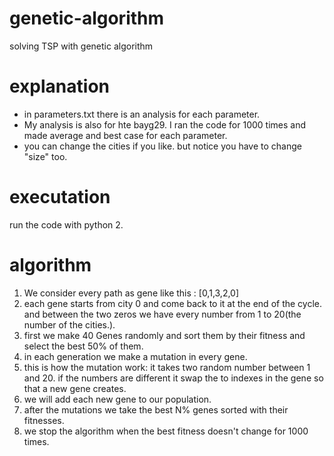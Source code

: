 # genetic-algorithm
solving TSP with genetic algorithm
# explanation
- in parameters.txt there is an analysis for each parameter. 
- My analysis is also for hte bayg29. I ran the code for 1000 times and made average and best case for each parameter.
- you can change the cities if you like. but notice you have to change "size" too.
# executation
run the code with python 2.
# algorithm
1. We consider every path as gene like this : [0,1,3,2,0]
2. each gene starts from city 0 and come back to it at the end of the cycle. and between the two zeros we have every number from 1 to 20(the number of the cities.).
3. first we make 40 Genes randomly and sort them by their fitness and select the best 50% of them.
4. in each generation we make a mutation in every gene.
5. this is how the mutation work: it takes two random number between 1 and 20. if the numbers are different it swap the to indexes in the gene so that a new gene creates.
6. we will add each new gene to our population.
7. after the mutations we take the best N% genes sorted with their fitnesses.
8. we stop the algorithm when the best fitness doesn't change for 1000 times.
